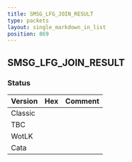 ```yaml
---
title: SMSG_LFG_JOIN_RESULT
type: packets
layout: single_markdown_in_list
position: 869
---
```


## SMSG_LFG_JOIN_RESULT

### Status

Version | Hex | Comment
---------- | ---------- | ---------- 
Classic |  |  
TBC |  |  
WotLK |  |  
Cata |  |  
